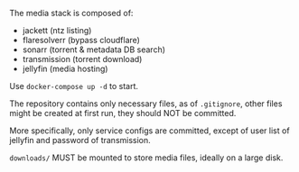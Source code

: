 The media stack is composed of:

- jackett (ntz listing)
- flaresolverr (bypass cloudflare)
- sonarr (torrent & metadata DB search)
- transmission (torrent download)
- jellyfin (media hosting)

Use `docker-compose up -d` to start.

The repository contains only necessary files, as of `.gitignore`, other files might be created at first run, they should NOT be committed.

More specifically, only service configs are committed, except of user list of jellyfin and password of transmission.

`downloads/` MUST be mounted to store media files, ideally on a large disk.
